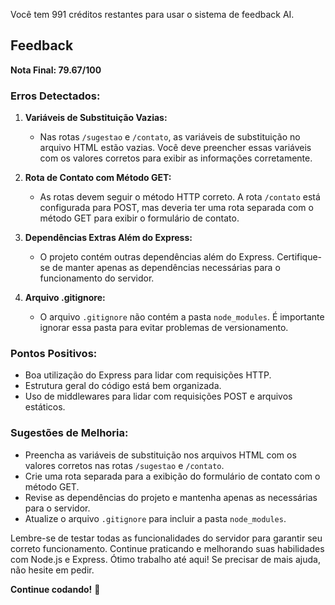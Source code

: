 Você tem 991 créditos restantes para usar o sistema de feedback AI.
## Feedback

**Nota Final: 79.67/100**

### Erros Detectados:
1. **Variáveis de Substituição Vazias:**
   - Nas rotas `/sugestao` e `/contato`, as variáveis de substituição no arquivo HTML estão vazias. Você deve preencher essas variáveis com os valores corretos para exibir as informações corretamente.

2. **Rota de Contato com Método GET:**
   - As rotas devem seguir o método HTTP correto. A rota `/contato` está configurada para POST, mas deveria ter uma rota separada com o método GET para exibir o formulário de contato.

3. **Dependências Extras Além do Express:**
   - O projeto contém outras dependências além do Express. Certifique-se de manter apenas as dependências necessárias para o funcionamento do servidor.

4. **Arquivo .gitignore:**
   - O arquivo `.gitignore` não contém a pasta `node_modules`. É importante ignorar essa pasta para evitar problemas de versionamento.

### Pontos Positivos:
- Boa utilização do Express para lidar com requisições HTTP.
- Estrutura geral do código está bem organizada.
- Uso de middlewares para lidar com requisições POST e arquivos estáticos.

### Sugestões de Melhoria:
- Preencha as variáveis de substituição nos arquivos HTML com os valores corretos nas rotas `/sugestao` e `/contato`.
- Crie uma rota separada para a exibição do formulário de contato com o método GET.
- Revise as dependências do projeto e mantenha apenas as necessárias para o servidor.
- Atualize o arquivo `.gitignore` para incluir a pasta `node_modules`.

Lembre-se de testar todas as funcionalidades do servidor para garantir seu correto funcionamento. Continue praticando e melhorando suas habilidades com Node.js e Express. Ótimo trabalho até aqui! Se precisar de mais ajuda, não hesite em pedir.

**Continue codando!** 🚀